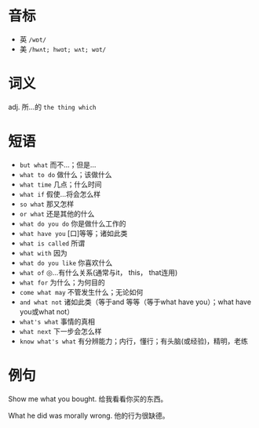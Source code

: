 # 音标

- 英 `/wɒt/`
- 美 `/hwʌt; hwɑt; wʌt; wɑt/`

# 词义

adj. 所…的
`the thing which`

# 短语

- `but what` 而不…；但是…
- `what to do` 做什么；该做什么
- `what time` 几点；什么时间
- `what if` 假使…将会怎么样
- `so what` 那又怎样
- `or what` 还是其他的什么
- `what do you do` 你是做什么工作的
- `what have you` [口]等等；诸如此类
- `what is called` 所谓
- `what with` 因为
- `what do you like` 你喜欢什么
- `what of` ◎…有什么关系(通常与it， this， that连用)
- `what for` 为什么；为何目的
- `come what may` 不管发生什么；无论如何
- `and what not` 诸如此类（等于and 等等（等于what have you）；what have you或what not）
- `what's what` 事情的真相
- `what next` 下一步会怎么样
- `know what's what` 有分辨能力；内行，懂行；有头脑(或经验)，精明，老练

# 例句

Show me what you bought.
给我看看你买的东西。

What he did was morally wrong.
他的行为很缺德。


